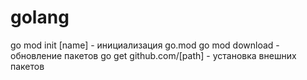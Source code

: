 # golang

go mod init [name] - инициализация go.mod
go mod download - обновление пакетов
go get github.com/[path] - установка внешних пакетов
